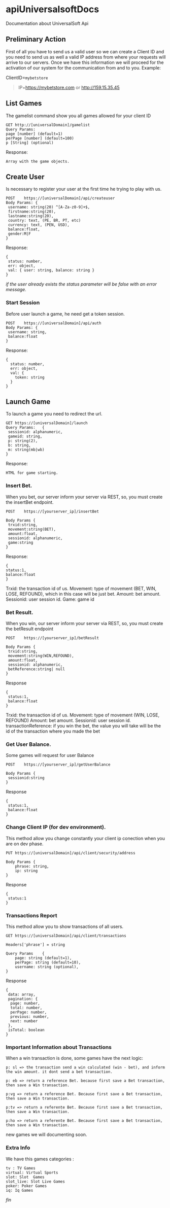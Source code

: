 # apiUniversalsoftDocs
Documentation about UniversalSoft Api

## Preliminary Action
First of all you have to send us a valid user so we can create a Client ID and you need to send us as well a valid IP address from where your requests will arrive to our servers. Once we have this information we will proceed for the activation of our system for the communication from and to you. Example:

ClientID=`mybetstore`
> IP=https://mybetstore.com or http://159.15.35.45

## List Games
The gamelist command show you all games allowed for your client ID

```
GET http://[universalDomain]/gamelist
Query Params: 
page [number] (default=1)
perPage [number] (default=100)
p [String] (optional)
```
Response:
```
Array with the game objects.
```
## Create User
Is necessary to register your user at the first time he trying to play with us.
```
POST	https://[universalDomain]/api/createuser
Body Params: {
 username: string(20) ^[A-Za-z0-9]+$,
 firstname:string(20),
 lastname:string(20),
 country: text, (PE, BR, PT, etc)
 currency: text, (PEN, USD),
 balance:float,
 gender:M|F
}
```
Response:	
```
{ 
 status: number, 
 err: object,  
 val: { user: string, balance: string } 
}
```
*if the user already exists the status parameter will be false with an error message.*

### Start Session
Before user launch a game, he need get a token session.

```
POST	https://[universalDomain]/api/auth
Body Params: {
 username: string,
 balance:float
}
```
Response: 
```
{
  status: number,
  err: object,
  val: {
    token: string
  }
}
```

## Launch Game
To launch a game you need to redirect the url. 
```
GET	https://[universalDomain]/launch
Query Params:	{
 sessionid: alphanumeric,
 gameid: string,
 p: string(2),
 b: string,
 m: string(mb|wb)
}
```
Response:	
```
HTML for game starting.
```

### Insert Bet.
When you bet, our server inform your server via REST, so, you must create the insertBet endpoint.
```
POST	https://[yourserver_ip]/insertBet

Body Params	{
 trxid:string,
 movement:string(BET),
 amount:float,
 sessionid: alphanumeric,
 game:string
}
```
Response: 
```
{
status:1,
balance:float
}
```
Trxid: the transaction id of us.
Movement: type of movement (BET, WIN, LOSE, REFOUND), which in this case will be just bet.
Amount: bet amount.
Sessionid: user session id.
Game: game id

### Bet Result.

When you win, our server inform your server via REST, so, you must create the betResult endpoint
```
POST	https://[yourserver_ip]/betResult

Body Params	{
 trxid:string,
 movement:string(WIN,REFOUND),
 amount:float,
 sessionid: alphanumeric,
 betReference:string| null
}
```

Response	
```
{
 status:1,
 balance:float
}
```
Trxid: the transaction id of us.
Movement: type of movement (WIN, LOSE, REFOUND)
Amount: bet amount.
Sessionid: user session id. 
transactionReference: if you win the bet, the value you will take will be the id of the transaction where you made the bet

### Get User Balance.

Some games will request for user Balance
```
POST	https://[yourserver_ip]/getUserBalance

Body Params	{
 sessionid:string
}
```

Response	
```
{
 status:1,
 balance:float
}
```

### Change Client IP (for dev environment).

This method allow you change constantly your client ip conection when you are on dev phase.
```
PUT	https://[universalDomain]/api/client/security/address

Body Params	{
    phrase: string,
    ip: string
}
```

Response	
```
{
 status:1
}
```

### Transactions Report

This method allow you to show transactions of all users.
```
GET	https://[universalDomain]/api/client/transactions

Headers['phrase'] = string

Query Params	{
    page: string (default=1),
    perPage: string (default=10),
    username: string (optional),
}
```

Response	
```
{
 data: array,
 pagination: { 
  page: number, 
  total: number, 
  perPage: number, 
  previous: number, 
  next: number
 },
 isTotal: boolean
}
```
### Important Information about Transactions
When a win transaction is done, some games have the next logic:
```
p: sl => the transaction send a win calculated (win - bet), and inform the win amount. it dont send a bet transaction.
```

```
p: eb => return a reference Bet. because first save a Bet transaction, then save a Win transaction. 
```

```
p:vg => return a reference Bet. Because first save a Bet transaction, then save a Win transaction. 
```

```
p:tv => return a referente Bet. Because first save a Bet transaction, then save a Win transaction.
```
```
p:ho => return a referente Bet. Because first save a Bet transaction, then save a Win transaction.
```

new games we will documenting soon.

### Extra Info
We have this games categories :
```
tv : TV Games
virtual: Virtual Sports
slot: Slot  Games
slot_live: Slot Live Games
poker: Poker Games
iq: Iq Games  
```



*fin*
